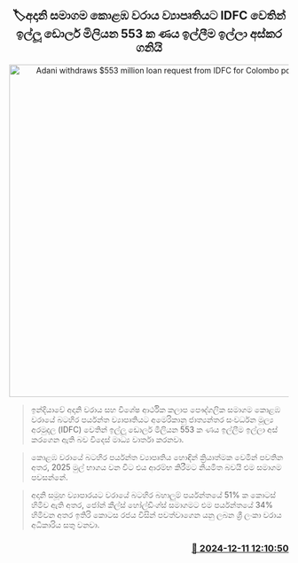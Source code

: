 <p align='center'><b><h2 align='center' title='Adani withdraws $553 million loan request from IDFC for Colombo port project'>🏷අදානි සමාග​ම කොළඹ වරාය ව්‍යාපෘතියට IDFC වෙතින් ඉල්ලූ ඩොලර් මිලියන 553 ක ණය ඉල්ලීම ඉල්ලා අස්කර ගනියි</h2></b></p>
<p align='center'><img src='https://helakuru.sgp1.cdn.digitaloceanspaces.com/esana/images/lib/adani-new.jpg' width='600' alt='Adani withdraws $553 million loan request from IDFC for Colombo port project'></p>

> ඉන්දියාවේ අදානි වරාය සහ විශේෂ ආර්ථික කලාප පෞද්ගලික සමාගම කොළඹ වරායේ බටහිර පර්යන්ත ව්‍යාපෘතියට අමෙරිකානු ජාත්‍යන්තර සංවර්ධන මූල්‍ය අරමුදල (IDFC) වෙතින් ඉල්ලූ ඩොලර් මිලියන 553 ක ණය ඉල්ලීම ඉල්ලා අස් කරගෙන ඇති බව විදෙස් මාධ්‍ය වාර්තා කරනවා.

> කොළඹ වරායේ බටහිර පර්යන්ත ව්‍යාපෘතිය හොඳින් ක්‍රියාත්මක වෙමින් පවතින අතර, 2025 මුල් භාගය වන විට එය ආරම්භ කිරීමට නියමිත බවයි එම සමාගම පවසන්නේ.

> අදානි සමූහ ව්‍යාපාරයට වරායේ බටහිර බහාලුම් පර්යන්තයේ 51% ක කොටස් හිමිව ඇති අතර, ජෝන් කීල්ස් හෝල්ඩිංග්ස් සමාගමට එම පර්යන්තයේ 34% හිමිවන අතර ඉතිරි කොටස රජය විසින් පවත්වාගෙන යනු ලබන ශ්‍රී ලංකා වරාය අධිකාරිය සතු වනවා.



<h3 align='right'><a href='https://www.helakuru.lk/esana/p/105824/'>📅 2024-12-11 12:10:50</a></h3>
